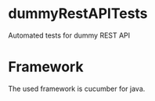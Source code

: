 # dummyRestAPITests
Automated tests for dummy REST API

# Framework
The used framework is cucumber for java.
